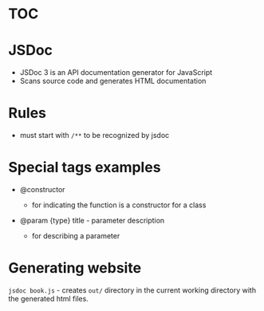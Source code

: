 # TOC

# JSDoc

- JSDoc 3 is an API documentation generator for JavaScript
- Scans source code and generates HTML documentation

# Rules

- must start with `/**` to be recognized by jsdoc

# Special tags examples

- @constructor
  - for indicating the function is a constructor for a class

- @param {type} title - parameter description
  - for describing a parameter

# Generating website

`jsdoc book.js` - creates `out/` directory in the current working directory with the generated html files.
